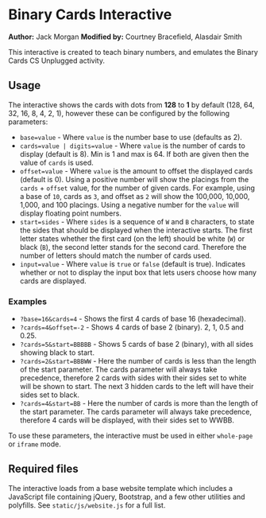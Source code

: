 # Binary Cards Interactive

**Author:** Jack Morgan
**Modified by:** Courtney Bracefield, Alasdair Smith

This interactive is created to teach binary numbers, and emulates the Binary Cards CS Unplugged activity.

## Usage

The interactive shows the cards with dots from **128** to **1** by default (128, 64, 32, 16, 8, 4, 2, 1), however these can be configured by the following parameters:

- `base=value` - Where `value` is the number base to use (defaults as 2).
- `cards=value | digits=value` - Where `value` is the number of cards to display (default is 8). Min is 1 and max is 64. If both are given then the value of `cards` is used.
- `offset=value` - Where `value` is the amount to offset the displayed cards (default is 0). Using a positive number will show the placings from the `cards` + `offset` value, for the number of given cards. For example, using a base of `10`, cards as `3`, and offset as `2` will show the 100,000, 10,000, 1,000, and 100 placings. Using a negative number for the `value` will display floating point numbers.
- `start=sides` - Where `sides` is a sequence of `W` and `B` characters, to state the sides that should be displayed when the interactive starts. The first letter states whether the first card (on the left) should be white (`W`) or black (`B`), the second letter stands for the second card. Therefore the number of letters should match the number of cards used.
- `input=value` - Where `value` is `true` or `false` (default is true). Indicates whether or not to display the input box that lets users choose how many cards are displayed.

### Examples

- `?base=16&cards=4` - Shows the first 4 cards of base 16 (hexadecimal).
- `?cards=4&offset=-2` - Shows 4 cards of base 2 (binary). 2, 1, 0.5 and 0.25.
- `?cards=5&start=BBBBB` - Shows 5 cards of base 2 (binary), with all sides showing black to start.
- `?cards=2&start=BBBWW` - Here the number of cards is less than the length of the start parameter. The cards parameter will always take precedence, therefore 2 cards with sides with their sides set to white will be shown to start. The next 3 hidden cards to the left will have their sides set to black.
- `?cards=4&start=BB` - Here the number of cards is more than the length of the start parameter. The cards parameter will always take precedence, therefore 4 cards will be displayed, with their sides set to WWBB.

To use these parameters, the interactive must be used in either `whole-page` or `iframe` mode.

## Required files

The interactive loads from a base website template which includes a JavaScript file containing jQuery, Bootstrap, and a few other utilities and polyfills.
See `static/js/website.js` for a full list.
